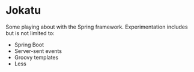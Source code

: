 Jokatu
======

Some playing about with the Spring framework.  Experimentation includes but is not limited to:

- Spring Boot
- Server-sent events
- Groovy templates
- Less
